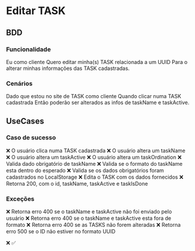 # Editar TASK

## BDD

### Funcionalidade 

Eu como cliente
Quero editar minha(s) TASK relacionada a um UUID
Para o alterar minhas informações das TASK cadastradas.

### Cenários

Dado que estou no site de TASK como cliente
Quando clicar numa TASK cadastrada
Então poderão ser alterados as infos de taskName e taskActive.

## UseCases

### Caso de sucesso

❌ O usuário clica numa TASK cadastrada
❌ O usuário altera um taskName
❌ O usuário altera um taskActive
❌ O usuário altera um taskOrdination
❌ Valida dado obrigatório de taskName
❌ Valida se o formato do taskName esta dentro do esperado
❌ Valida se os dados obrigatórios foram cadastrados no LocalStorage
❌ Edita o TASK com os dados fornecidos
❌ Retorna 200, com o id, taskName, taskActive e taskIsDone

### Exceções

❌ Retorna erro 400 se o taskName e taskActive não foi enviado pelo usuário
❌ Retorna erro 400 se o taskName e taskActive esta fora de formato
❌ Retorna erro 400 se as TASKS não forem alteradas
❌ Retorna erro 500 se o ID não estiver no formato UUID

❌ ✅